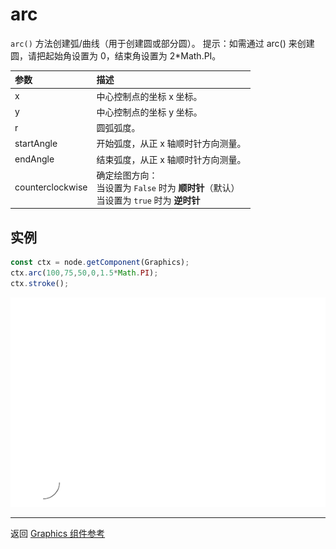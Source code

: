 # arc

`arc()` 方法创建弧/曲线（用于创建圆或部分圆）。
提示：如需通过 arc() 来创建圆，请把起始角设置为 0，结束角设置为 2*Math.PI。

| 参数 |   描述
| :-------------- | :----------- |
|x | 中心控制点的坐标 x 坐标。
|y | 中心控制点的坐标 y 坐标。
|r | 圆弧弧度。
|startAngle | 开始弧度，从正 x 轴顺时针方向测量。
|endAngle | 结束弧度，从正 x 轴顺时针方向测量。
|counterclockwise | 确定绘图方向：<br>当设置为 `False` 时为 **顺时针**（默认）<br>当设置为 `true` 时为 **逆时针**

## 实例

```ts
const ctx = node.getComponent(Graphics);
ctx.arc(100,75,50,0,1.5*Math.PI);
ctx.stroke();
```

![arc.png](arc.png)

<hr>

返回 [Graphics 组件参考](../graphics.md)
